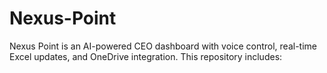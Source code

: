 # Nexus-Point
Nexus Point is an AI-powered CEO dashboard with voice control, real-time Excel updates, and OneDrive integration. This repository includes:
